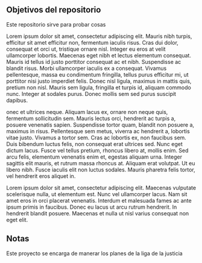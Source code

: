 ## Objetivos del repositorio

Este repositorio sirve para probar cosas

Lorem ipsum dolor sit amet, consectetur adipiscing elit. Mauris nibh turpis, efficitur sit amet efficitur non, fermentum iaculis risus. Cras dui dolor, consequat et orci ut, tristique ornare nisl. Integer eu eros at velit ullamcorper lobortis. Maecenas eget nibh et lectus elementum consequat. Mauris id tellus id justo porttitor consequat ac et nibh. Suspendisse ac blandit risus. Morbi ullamcorper iaculis ex a consequat. Vivamus pellentesque, massa eu condimentum fringilla, tellus purus efficitur mi, ut porttitor nisi justo imperdiet felis. Donec nisl ligula, maximus in mattis quis, pretium non nisl. Mauris sem ligula, fringilla et turpis id, aliquam commodo nunc. Integer at sodales purus. Donec mollis sem sed purus suscipit dapibus.

onec et ultrices neque. Aliquam lacus ex, ornare non neque quis, fermentum sollicitudin sem. Mauris lectus orci, hendrerit ac turpis a, posuere venenatis sapien. Suspendisse tortor quam, blandit non posuere a, maximus in risus. Pellentesque sem metus, viverra ac hendrerit a, lobortis vitae justo. Vivamus a tortor sem. Cras ac lobortis ex, non faucibus sem. Duis bibendum luctus felis, non consequat erat ultrices sed. Nunc eget dictum lacus. Fusce vel tellus pretium, rhoncus libero at, mollis enim. Sed arcu felis, elementum venenatis enim et, egestas aliquam urna. Integer sagittis elit mauris, et rutrum massa rhoncus at. Aliquam erat volutpat. Ut eu libero nibh. Fusce iaculis elit non luctus sodales. Mauris pharetra felis tortor, vel hendrerit eros aliquet in.

Lorem ipsum dolor sit amet, consectetur adipiscing elit. Maecenas vulputate scelerisque nulla, ut elementum est. Nunc vel ullamcorper lacus. Nam sit amet eros in orci placerat venenatis. Interdum et malesuada fames ac ante ipsum primis in faucibus. Donec eu lacus ut arcu rutrum hendrerit. In hendrerit blandit posuere. Maecenas et nulla ut nisl varius consequat non eget elit.

## Notas
Este proyecto se encarga de manerar los planes de la liga de la justicia



